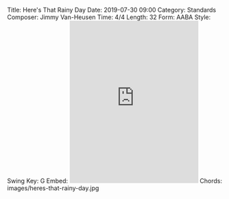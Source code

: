 Title: Here's That Rainy Day
Date: 2019-07-30 09:00
Category: Standards
Composer: Jimmy Van-Heusen
Time: 4/4
Length: 32
Form: AABA
Style: Swing
Key: G
Embed: <iframe src="https://open.spotify.com/embed/playlist/4xzu4eOuq0M4W0POR7HCoC" width="300" height="380" frameborder="0" allowtransparency="true" allow="encrypted-media"></iframe>
Chords: images/heres-that-rainy-day.jpg
